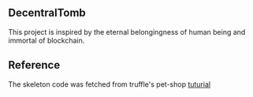 ## DecentralTomb

This project is inspired by the eternal belongingness of human being and immortal of blockchain.

## Reference

The skeleton code was fetched from truffle's pet-shop [tuturial](https://trufflesuite.com/tutorial/#directory-structure)